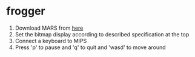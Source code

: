 # frogger

1. Download MARS from [here](http://courses.missouristate.edu/kenvollmar/mars/download.htm)
2. Set the bitmap display according to described specification at the top
3. Connect a keyboard to MIPS
4. Press 'p' to pause and 'q' to quit and 'wasd' to move around
